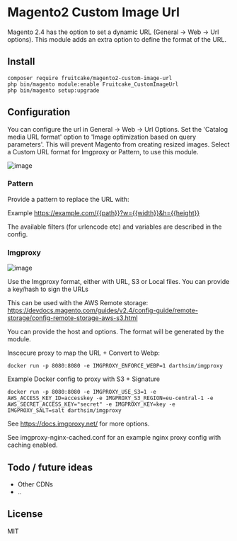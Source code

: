 # Magento2 Custom Image Url

Magento 2.4 has the option to set a dynamic URL (General -> Web -> Url options). 
This module adds an extra option to define the format of the URL.

## Install

```
composer require fruitcake/magento2-custom-image-url
php bin/magento module:enable Fruitcake_CustomImageUrl
php bin/magento setup:upgrade
```

## Configuration

You can configure the url in General -> Web -> Url Options. Set the 'Catalog media URL format' option to 'Image optimization based on query parameters'. 
This will prevent Magento from creating resized images. Select a Custom URL format for Imgproxy or Pattern, to use this module.

![image](https://user-images.githubusercontent.com/973269/108608605-6cbe5b00-73c8-11eb-90dd-37777dc5d64c.png)


### Pattern

Provide a pattern to replace the URL with:

Example https://example.com/{{path}}?w={{width}}&h={{height}}

The available filters (for urlencode etc) and variables are described in the config.

### Imgproxy

![image](https://user-images.githubusercontent.com/973269/108608636-94152800-73c8-11eb-88bc-da2d6b4ed4c0.png)


Use the Imgproxy format, either with URL, S3 or Local files. You can provide a key/hash to sign the URLs

This can be used with the AWS Remote storage: https://devdocs.magento.com/guides/v2.4/config-guide/remote-storage/config-remote-storage-aws-s3.html

You can provide the host and options. The format will be generated by the module.

Inscecure proxy to map the URL + Convert to Webp:

`docker run -p 8080:8080 -e IMGPROXY_ENFORCE_WEBP=1 darthsim/imgproxy`

Example Docker config to proxy with S3 + Signature

`docker run -p 8080:8080 -e IMGPROXY_USE_S3=1 -e AWS_ACCESS_KEY_ID=accesskey -e IMGPROXY_S3_REGION=eu-central-1 -e AWS_SECRET_ACCESS_KEY="secret" -e IMGPROXY_KEY=key -e IMGPROXY_SALT=salt darthsim/imgproxy`

See https://docs.imgproxy.net/ for more options.

See imgproxy-nginx-cached.conf for an example nginx proxy config with caching enabled.

## Todo / future ideas

 - Other CDNs
 - ..


## License

MIT
